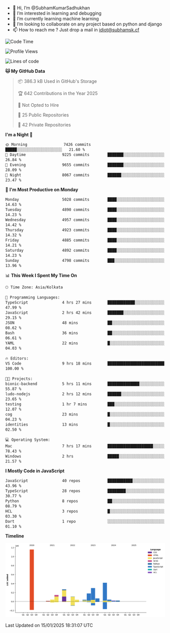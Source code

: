 - 👋 Hi, I’m @SubhamKumarSadhukhan
- 👀 I’m interested in learning and debugging
- 🌱 I’m currently learning machine learning
- 💞️ I’m looking to collaborate on any project based on python and django
- 📫 How to reach me ?
      Just drop a mail in idiot@subhamsk.cf

<!---
SubhamKumarSadhukhan/SubhamKumarSadhukhan is a ✨ special ✨ repository because its `README.md` (this file) appears on your GitHub profile.
You can click the Preview link to take a look at your changes.
--->


<!--START_SECTION:waka-->
![Code Time](http://img.shields.io/badge/Code%20Time-2%2C705%20hrs%2013%20mins-blue)

![Profile Views](http://img.shields.io/badge/Profile%20Views-0-blue)

![Lines of code](https://img.shields.io/badge/From%20Hello%20World%20I%27ve%20Written-2.8%20million%20lines%20of%20code-blue)

**🐱 My GitHub Data** 

> 📦 386.3 kB Used in GitHub's Storage 
 > 
> 🏆 642 Contributions in the Year 2025
 > 
> 🚫 Not Opted to Hire
 > 
> 📜 25 Public Repositories 
 > 
> 🔑 42 Private Repositories 
 > 
**I'm a Night 🦉** 

```text
🌞 Morning                7426 commits        █████░░░░░░░░░░░░░░░░░░░░   21.60 % 
🌆 Daytime                9225 commits        ███████░░░░░░░░░░░░░░░░░░   26.84 % 
🌃 Evening                9655 commits        ███████░░░░░░░░░░░░░░░░░░   28.09 % 
🌙 Night                  8067 commits        ██████░░░░░░░░░░░░░░░░░░░   23.47 % 
```
📅 **I'm Most Productive on Monday** 

```text
Monday                   5028 commits        ████░░░░░░░░░░░░░░░░░░░░░   14.63 % 
Tuesday                  4890 commits        ████░░░░░░░░░░░░░░░░░░░░░   14.23 % 
Wednesday                4957 commits        ████░░░░░░░░░░░░░░░░░░░░░   14.42 % 
Thursday                 4923 commits        ████░░░░░░░░░░░░░░░░░░░░░   14.32 % 
Friday                   4885 commits        ████░░░░░░░░░░░░░░░░░░░░░   14.21 % 
Saturday                 4892 commits        ████░░░░░░░░░░░░░░░░░░░░░   14.23 % 
Sunday                   4798 commits        ███░░░░░░░░░░░░░░░░░░░░░░   13.96 % 
```


📊 **This Week I Spent My Time On** 

```text
🕑︎ Time Zone: Asia/Kolkata

💬 Programming Languages: 
TypeScript               4 hrs 27 mins       ████████████░░░░░░░░░░░░░   47.99 % 
JavaScript               2 hrs 42 mins       ███████░░░░░░░░░░░░░░░░░░   29.15 % 
JSON                     48 mins             ██░░░░░░░░░░░░░░░░░░░░░░░   08.62 % 
Bash                     36 mins             ██░░░░░░░░░░░░░░░░░░░░░░░   06.61 % 
YAML                     22 mins             █░░░░░░░░░░░░░░░░░░░░░░░░   04.03 % 

🔥 Editors: 
VS Code                  9 hrs 18 mins       █████████████████████████   100.00 % 

🐱‍💻 Projects: 
bionic-backend           5 hrs 11 mins       ██████████████░░░░░░░░░░░   55.87 % 
ludo-nodejs              2 hrs 12 mins       ██████░░░░░░░░░░░░░░░░░░░   23.65 % 
testing                  1 hr 7 mins         ███░░░░░░░░░░░░░░░░░░░░░░   12.07 % 
cog                      23 mins             █░░░░░░░░░░░░░░░░░░░░░░░░   04.23 % 
identities               13 mins             █░░░░░░░░░░░░░░░░░░░░░░░░   02.50 % 

💻 Operating System: 
Mac                      7 hrs 17 mins       ████████████████████░░░░░   78.43 % 
Windows                  2 hrs               █████░░░░░░░░░░░░░░░░░░░░   21.57 % 
```

**I Mostly Code in JavaScript** 

```text
JavaScript               40 repos            ███████████░░░░░░░░░░░░░░   43.96 % 
TypeScript               28 repos            ████████░░░░░░░░░░░░░░░░░   30.77 % 
Python                   8 repos             ██░░░░░░░░░░░░░░░░░░░░░░░   08.79 % 
HCL                      3 repos             █░░░░░░░░░░░░░░░░░░░░░░░░   03.30 % 
Dart                     1 repo              ░░░░░░░░░░░░░░░░░░░░░░░░░   01.10 % 
```



**Timeline**

![Lines of Code chart](https://raw.githubusercontent.com/SubhamKumarSadhukhan/SubhamKumarSadhukhan/main/assets/bar_graph.png)


 Last Updated on 15/01/2025 18:31:07 UTC
<!--END_SECTION:waka-->
